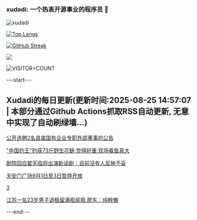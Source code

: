 ### xudadi: 一个热衷开源事业的程序员 👋

![xudadi](https://github-readme-stats-git-masterorgs-github-readme-stats-team.vercel.app/api?username=xudadi)

[![Top Langs](https://github-readme-stats.vercel.app/api/top-langs/?username=xudadi)](https://github.com/anuraghazra/github-readme-stats)

[![GitHub Streak](https://streak-stats.demolab.com?user=xudadi&locale=zh_Hans)](https://git.io/streak-stats)

![](https://raw.githubusercontent.com/xudadi/xudadi/main/assets/github-contribution-grid-snake.svg)

![VISITOR+COUNT](https://komarev.com/ghpvc/?username=xudadi&label=VISITOR+COUNT)


---start---

## Xudadi的每日更新(更新时间:2025-08-25 14:57:07 | 本部分通过Github Actions抓取RSS自动更新, 无意中实现了自动刷绿墙...)

[公开选聘2名县属国有企业专职外部董事的公告](https://www.gongkaoleida.com/article/2584825)

["中国钓王"钓获73斤野生花鲢:觉得好重 现场看鱼真大](https://m.163.com/news/article/K7O0OBDO0530S6GI.html)

[剧院回应翟天临将出演新话剧：目前没有人反映不妥](https://m.163.com/news/article/K7O438O3053469LG.html)

[天安门广场9月1日至3日暂停开放](https://m.163.com/news/article/K7OK63RI0001899O.html)

[3](https://m.163.com/touch/news/sub/domestic)

[江苏一名23岁男子退租留满柜尿瓶 房东：纯粹懒](https://m.163.com/news/article/K7OH9Q66053469LG.html)

---end---
